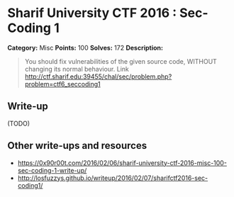 # Sharif University CTF 2016 : Sec-Coding 1

**Category:** Misc
**Points:** 100
**Solves:** 172
**Description:**

> You should fix vulnerabilities of the given source code, WITHOUT changing its normal behaviour. Link <http://ctf.sharif.edu:39455/chal/sec/problem.php?problem=ctf6_seccoding1>


## Write-up

(TODO)

## Other write-ups and resources

* <https://0x90r00t.com/2016/02/06/sharif-university-ctf-2016-misc-100-sec-coding-1-write-up/>
* <http://losfuzzys.github.io/writeup/2016/02/07/sharifctf2016-sec-coding1/>
